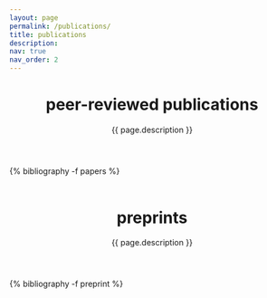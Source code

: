 ```yaml
---
layout: page
permalink: /publications/
title: publications
description: 
nav: true
nav_order: 2
---
```


<div class="publications">
  <header class="post-header">
    <h1 class="post-title">peer-reviewed publications</h1>
    <p class="post-description">{{ page.description }}</p>
  </header>

  <article>
  {% bibliography -f papers %}
  </article>
  
  </div>
<div class="publications">
  <header class="post-header" style="margin-top:1.5cm;">
    <h1 class="post-title">preprints</h1>
    <p class="post-description">{{ page.description }}</p>
  </header>
</div>

  <article>
  <div class="publications">
  {% bibliography -f preprint %}
</div>
  </article>
